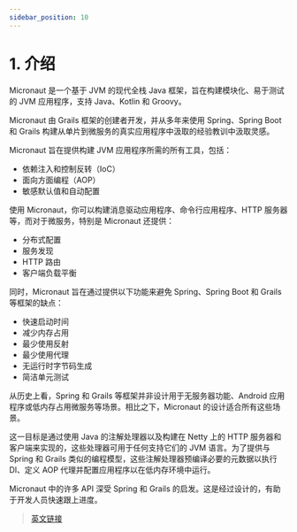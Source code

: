 ```yaml
---
sidebar_position: 10
---
```


# 1. 介绍

Micronaut 是一个基于 JVM 的现代全栈 Java 框架，旨在构建模块化、易于测试的 JVM 应用程序，支持 Java、Kotlin 和 Groovy。

Micronaut 由 Grails 框架的创建者开发，并从多年来使用 Spring、Spring Boot 和 Grails 构建从单片到微服务的真实应用程序中汲取的经验教训中汲取灵感。

Micronaut 旨在提供构建 JVM 应用程序所需的所有工具，包括：
- 依赖注入和控制反转（IoC）
- 面向方面编程（AOP）
- 敏感默认值和自动配置

使用 Micronaut，你可以构建消息驱动应用程序、命令行应用程序、HTTP 服务器等，而对于微服务，特别是 Micronaut 还提供：
- 分布式配置
- 服务发现
- HTTP 路由
- 客户端负载平衡

同时，Micronaut 旨在通过提供以下功能来避免 Spring、Spring Boot 和 Grails 等框架的缺点：
- 快速启动时间
- 减少内存占用
- 最少使用反射
- 最少使用代理
- 无运行时字节码生成
- 简洁单元测试

从历史上看，Spring 和 Grails 等框架并非设计用于无服务器功能、Android 应用程序或低内存占用微服务等场景。相比之下，Micronaut 的设计适合所有这些场景。

这一目标是通过使用 Java 的注解处理器以及构建在 Netty 上的 HTTP 服务器和客户端来实现的，这些处理器可用于任何支持它们的 JVM 语言。为了提供与 Spring 和 Grails 类似的编程模型，这些注解处理器预编译必要的元数据以执行 DI、定义 AOP 代理并配置应用程序以在低内存环境中运行。

Micronaut 中的许多 API 深受 Spring 和 Grails 的启发。这是经过设计的，有助于开发人员快速跟上进度。

> [英文链接](https://docs.micronaut.io/3.8.4/guide/index.html)
